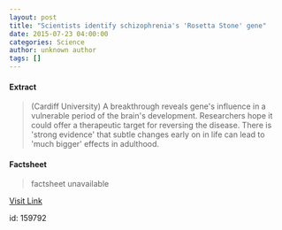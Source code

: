 ```yaml
---
layout: post
title: "Scientists identify schizophrenia's 'Rosetta Stone' gene"
date: 2015-07-23 04:00:00
categories: Science
author: unknown author
tags: []
---
```



#### Extract
>(Cardiff University) A breakthrough reveals gene's influence in a vulnerable period of the brain's development. Researchers hope it could offer a therapeutic target for reversing the disease. There is 'strong evidence' that subtle changes early on in life can lead to 'much bigger' effects in adulthood.

#### Factsheet
>factsheet unavailable

[Visit Link](http://www.eurekalert.org/pub_releases/2015-07/cu-sis072315.php)

id:  159792
